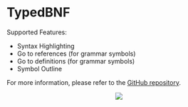 # TypedBNF

Supported Features:
- Syntax Highlighting
- Go to references (for grammar symbols)
- Go to definitions (for grammar symbols)
- Symbol Outline

For more information, please refer to the [GitHub repository](https://github.com/thautwarm/Typed-BNF).

<p align="center">
    <img src="https://github.com/thautwarm/static-resources/blob/master/TBNF/ide-demo.gif">
</p>